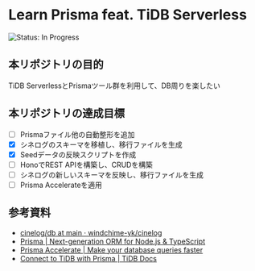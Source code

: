 # Learn Prisma feat. TiDB Serverless
<!-- ![Status: ToDo](https://flat.badgen.net/static/Status/ToDo/red) -->
![Status: In Progress](https://flat.badgen.net/static/Status/In%20Progress/yellow)
<!-- ![Status: Done](https://flat.badgen.net/static/Status/Done/green) -->
<!-- ![Status: Deprecated](https://flat.badgen.net/static/Status/Deprecated/black) -->

## 本リポジトリの目的
TiDB ServerlessとPrismaツール群を利用して、DB周りを楽したい

## 本リポジトリの達成目標
- [ ] Prismaファイル他の自動整形を追加
- [x] シネログのスキーマを移植し、移行ファイルを生成
- [x] Seedデータの反映スクリプトを作成
- [ ] HonoでREST APIを構築し、CRUDを構築
- [ ] シネログの新しいスキーマを反映し、移行ファイルを生成
- [ ] Prisma Accelerateを適用

## 参考資料
- [cinelog/db at main · windchime-yk/cinelog](https://github.com/windchime-yk/cinelog/tree/main/db)
- [Prisma | Next-generation ORM for Node.js & TypeScript](https://www.prisma.io/orm)
- [Prisma Accelerate | Make your database queries faster](https://www.prisma.io/data-platform/accelerate)
- [Connect to TiDB with Prisma | TiDB Docs](https://docs.pingcap.com/tidbcloud/dev-guide-sample-application-nodejs-prisma)
